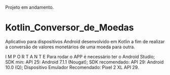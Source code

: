 Projeto em andamento.

# Kotlin_Conversor_de_Moedas
Aplicativo para dispositivos Android desenvolvido em Kotlin a fim de realizar a conversão de valores monetários de uma moeda para outra.

I M P O R T A N T E
  Para rodar o APP é necessário ter o Android Studio;
  SDK min: API 25: Android 7.1.1 (Nougat);
  SDK recomendado: API 29: Android 10.0 (Q);
  Dispositivo Emulador Recomendado: Pixel 2 XL API 29.

